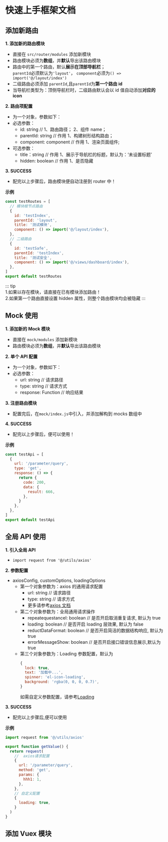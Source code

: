 <!--
 * @Description:
 * @Author: 张楷滨
 * @Date: 2022-03-08 16:58:06
 * @LastEditTime: 2022-03-08 19:09:45
 * @LastEditors: 张楷滨
-->

# 快速上手框架文档

## 添加新路由

**1. 添加新的路由模块**

- 直接在 `src/router/modules` 添加新模块
- 路由模块必须为**数组**，并**默认**导出该路由模块
- 路由中的第一个路由，默认**展示在顶部导航栏**；  
  `parentId`必须默认为`'layout'`， `component`必须为`() => import('@/layout/index')`
- 二级路由必须添加 `parentId`,且`parentId`为**第一个路由 id**
- 当导航栏类型为：顶侧导航栏时，二级路由默认会以 id 值自动添加**对应的 icon**

**2. 路由项配置**

- 为一个对象，参数如下：
- 必选参数：
  - id: string // 1、路由路径； 2、组件 name；
  - parentId: string // 作用 1、构建树形结构路由；
  - component: component // 作用 1、渲染页面组件;
- 可选参数：
  - title：string // 作用 1、展示于导航栏的标题，默认为：‘未设置标题’
  - hidden: boolean // 作用 1、是否隐藏

**3. SUCCESS**

- 配完以上步骤后，路由模块便自动注册到 router 中！

**示例**

```js
const testRoutes = [
  // 模块根节点路由
  {
    id: 'testIndex',
    parentId: 'layout',
    title: '测试模块',
    component: () => import('@/layout/index'),
  },
  // 二级路由
  {
    id: 'testSafe',
    parentId: 'testIndex',
    title: '测试安全',
    component: () => import('@/views/dashboard/index'),
  },
]
export default testRoutes
```

::: tip  
1.如果以存在模块，请直接在已有模块添加路由！  
2.如果第一个路由直接设置 hidden 属性，则整个路由模块均会被隐藏
:::

## Mock 使用

**1. 添加新的 Mock 模块**

- 直接在 `mock/modules` 添加新模块
- 路由模块必须为**数组**，并**默认**导出该路由模块

**2. 单个 API 配置**

- 为一个对象，参数如下：
- 必选参数：
  - url: string // 请求路径
  - type: string // 请求方式
  - response: Function // 响应结果

**3. 注册路由模块**

- 配置完后，在`mock/index.js`中引入，并添加解构到 mocks 数组中

**4. SUCCESS**

- 配完以上步骤后，便可以使用！

**示例**

```js
const testApi = [
  {
    url: '/parameter/query',
    type: 'get',
    response: () => {
      return {
        code: 200,
        data: {
          result: 666,
        },
      }
    },
  },
]
export default testApi
```

## 全局 API 使用

**1. 引入全局 API**

- `import request from '@/utils/axios'`

**2. 参数配置**

- axiosConfig, customOptions, loadingOptions
  - 第一个对象参数为：axios 的通用请求配置
    - url: string // 请求路径
    - type: string // 请求方式
    - 更多请参考[axios 文档](https://www.axios-http.cn/docs/req_config)
  - 第二个对象参数为：全局通用请求操作
    - repeatequestancel: boolean // 是否开启取消重复请求, 默认为 true
    - loading: boolean // 是否开启 loading 层效果, 默认为 false
    - reductDataFormat: boolean // 是否开启简洁的数据结构响应, 默认为 true
    - errorMessageShow: boolean // 是否开启接口错误信息展示,默认为 true
  - 第三个对象参数为：Loading 参数配置，默认为
    ```js
    {
      lock: true,
      text: '加载中...',
      spinner: 'el-icon-loading',
      background: 'rgba(0, 0, 0, 0.7)',
    }
    ```
    如需自定义参数配置，请参考[Loading](https://element.eleme.cn/#/zh-CN/component/loading)

**3. SUCCESS**

- 配完以上步骤后,便可以使用

**示例**

```js
import request from '@/utils/axios'

export function getValue() {
  return request(
    //  axios请求配置
    {
      url: '/parameter/query',
      method: 'get',
      params: {
        hhh1: 1,
      },
    },
    // 自定义配置
    {
      loading: true,
    }
  )
}
```

## 添加 Vuex 模块
